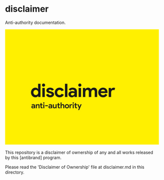 # disclaimer

Anti-authority documentation.

![cover image](https://raw.githubusercontent.com/antibrand/disclaimer/master/cover.jpg)

This repository is a disclaimer of ownership of any and all works released by this [antibrand] program.

Please read the 'Disclaimer of Ownership' file at disclaimer.md in this directory.
